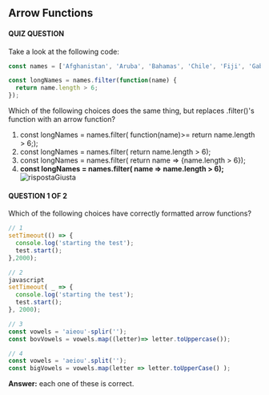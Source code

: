 ## Arrow Functions

#### QUIZ QUESTION

Take a look at the following code:
```javascript
const names = ['Afghanistan', 'Aruba', 'Bahamas', 'Chile', 'Fiji', 'Gabon', 'Luxembourg', 'Nepal', 'Singapore', 'Uganda', 'Zimbabwe'];

const longNames = names.filter(function(name) {
  return name.length > 6;
});
```
Which of the following choices does the same thing, but replaces .filter()'s function with an arrow function?

1. const longNames = names.filter( function(name)>= return name.length > 6;);
2. const longNames = names.filter( return name.length > 6);
3. const longNames = names.filter( return name => {name.length > 6});
4. **const longNames = names.filter( name => name.length > 6);** ![rispostaGiusta]

#### QUESTION 1 OF 2

Which of the following choices have correctly formatted arrow functions?

```javascript
// 1
setTimeout(() => {
  console.log('starting the test');
  test.start();
},2000);

// 2
javascript
setTimeout( _ => {
  console.log('starting the test');
  test.start();
}, 2000);

// 3
const vowels = 'aieou'-splir('');
const bovVowels = vowels.map((letter)=> letter.toUppercase());

// 4
const vowels = 'aeiou'.split('');
const bigVowels = vowels.map(letter => letter.toUpperCase() );
```

**Answer:**  each one of these is correct.

[rispostaGiusta]: https://github.com/el3um4s/100-days-of-code/blob/master/Udacity/ES6%20-%20JavaScript%20Improved/icon-tick.png
